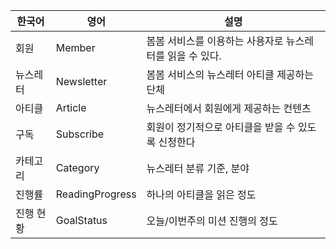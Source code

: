 | **한국어** | **영어** | **설명** |
| --- | --- | --- |
| 회원 | Member | 봄봄 서비스를 이용하는 사용자로 뉴스레터를 읽을 수 있다. |
| 뉴스레터 | Newsletter | 봄봄 서비스의 뉴스레터 아티클 제공하는 단체 |
| 아티클 | Article | 뉴스레터에서 회원에게 제공하는 컨텐츠 |
| 구독 | Subscribe | 회원이 정기적으로 아티클을 받을 수 있도록 신청한다 |
| 카테고리 | Category | 뉴스레터 분류 기준, 분야 |
| 진행률 | ReadingProgress | 하나의 아티클을 읽은 정도 |
| 진행 현황 | GoalStatus | 오늘/이번주의 미션 진행의 정도 |
